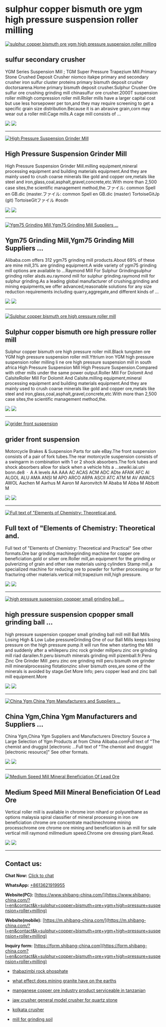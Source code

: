 # sulphur copper bismuth ore ygm high pressure suspension roller milling

<a href="https://swt.shibang-china.com/?l=en&img&k=sulphur+copper+bismuth+ore+ygm+high+pressure+suspension+roller+milling" target="_blank">![sulphur copper bismuth ore ygm high pressure suspension roller milling](http://static.shibang-china.com/all-800x300/1378.jpg)</a>

## sulfur secondary crusher
YGM Series Suspension Mill ; TGM Super Pressure Trapezium Mill.Primary Stone Crushed Deposit Crusher niomco itakpe primary and secondary crusher iron sulfur cluster proteins primary bismuth deposit crusher doctorsarena.Home primary bismuth deposit crusher.Sulphur Crusher Ore sulfur ore crushing grinding mill chinasulfur ore crusher.2000T suspension roller millhigh compression roller mill.Roller mills have a larger capital cost but use less horsepower per ton,and they may require screening to get a specific grain size distribution.Because it is an abrasive grain,corn may wear out a roller mill.Cage mills.A cage mill consists of …


<a href="https://whatsapp.shibangsoft.com/WhatsApp.php" target="_blank" title="WhatsApp">![](http://static.shibang-china.com/icon/whatsapp.png)</a> <a href="https://swt.shibang-china.com/?l=en&icon&k=sulphur+copper+bismuth+ore+ygm+high+pressure+suspension+roller+milling" target="_blank">![](http://static.shibang-china.com/icon/chat-en.png)</a>

---

<a href="https://swt.shibang-china.com/?l=en&img&k=sulphur+copper+bismuth+ore+ygm+high+pressure+suspension+roller+milling" target="_blank">![High Pressure Suspension Grinder Mill](http://static.shibang-china.com/all-800x300/436.jpg)</a>

## High Pressure Suspension Grinder Mill
High Pressure Suspension Grinder Mill.milling equipment,mineral processing equipment and building materials equipment.And they are mainly used to crush coarse minerals like gold and copper ore,metals like steel and iron,glass,coal,asphalt,gravel,concrete,etc.With more than 2,500 case sites,the scientific management method,the.ファイル: common Spell en GB.dic (master.ファイル: common Spell en GB.dic (master) TortoiseGitJp (git) TortoiseGitファイル #osdn


<a href="https://whatsapp.shibangsoft.com/WhatsApp.php" target="_blank" title="WhatsApp">![](http://static.shibang-china.com/icon/whatsapp.png)</a> <a href="https://swt.shibang-china.com/?l=en&icon&k=sulphur+copper+bismuth+ore+ygm+high+pressure+suspension+roller+milling" target="_blank">![](http://static.shibang-china.com/icon/chat-en.png)</a>

---

<a href="https://swt.shibang-china.com/?l=en&img&k=sulphur+copper+bismuth+ore+ygm+high+pressure+suspension+roller+milling" target="_blank">![Ygm75 Grinding Mill,Ygm75 Grinding Mill Suppliers …](http://static.shibang-china.com/all-800x300/401.jpg)</a>

## Ygm75 Grinding Mill,Ygm75 Grinding Mill Suppliers …
Alibaba.com offers 312 ygm75 grinding mill products.About 69% of these are mine mill,3% are grinding equipment.A wide variety of ygm75 grinding mill options are available to …Raymond Mill For Sulphur Grindingsulphur grinding roller alsds.eu.raymond mill for sulphur grinding.raymond mill for sulphur grinding.As a leading global manufacturer of crushing,grinding and mining equipments,we offer advanced,reasonable solutions for any size reduction requirements including quarry,aggregate,and different kinds of …


<a href="https://whatsapp.shibangsoft.com/WhatsApp.php" target="_blank" title="WhatsApp">![](http://static.shibang-china.com/icon/whatsapp.png)</a> <a href="https://swt.shibang-china.com/?l=en&icon&k=sulphur+copper+bismuth+ore+ygm+high+pressure+suspension+roller+milling" target="_blank">![](http://static.shibang-china.com/icon/chat-en.png)</a>

---

<a href="https://swt.shibang-china.com/?l=en&img&k=sulphur+copper+bismuth+ore+ygm+high+pressure+suspension+roller+milling" target="_blank">![Sulphur copper bismuth ore high pressure roller mill](http://static.shibang-china.com/all-800x300/1146.jpg)</a>

## Sulphur copper bismuth ore high pressure roller mill
Sulphur copper bismuth ore high pressure roller mill.Black tungsten ore YGM high pressure suspension roller mill.Yttrium iron YGM high pressure suspension roller milling li ne ore high pressure suspension mill in south africa High Pressure Suspension Mill High Pressure Suspension.Compared with other mills under the same power output.Roller Mill For Dolomit And CalsiteRoller Mill For Dolomit And Calsite.milling equipment,mineral processing equipment and building materials equipment.And they are mainly used to crush coarse minerals like gold and copper ore,metals like steel and iron,glass,coal,asphalt,gravel,concrete,etc.With more than 2,500 case sites,the scientific management method,the.


<a href="https://whatsapp.shibangsoft.com/WhatsApp.php" target="_blank" title="WhatsApp">![](http://static.shibang-china.com/icon/whatsapp.png)</a> <a href="https://swt.shibang-china.com/?l=en&icon&k=sulphur+copper+bismuth+ore+ygm+high+pressure+suspension+roller+milling" target="_blank">![](http://static.shibang-china.com/icon/chat-en.png)</a>

---

<a href="https://swt.shibang-china.com/?l=en&img&k=sulphur+copper+bismuth+ore+ygm+high+pressure+suspension+roller+milling" target="_blank">![grider front suspension](http://static.shibang-china.com/all-800x300/1173.jpg)</a>

## grider front suspension
Motorcycle Brakes &amp; Suspension Parts for sale eBay.The front suspension consists of a pair of fork tubes.The rear motorcycle suspension consists of a swingarm in combination with 1 or 2 shock absorbers.The fork tubes and shock absorbers allow for slack when a vehicle hits a …sewiki.iai.uni bonn.de8&ensp;&#0183;&ensp;A A levels AA AAA AC ACAS ACM ADC ADte AFAIK AFC AI ALGOL ALU AMA ANSI M APO ARCO ARPA ASCII ATC ATM M AV AWACS AWOL Aachen M Aarhus M Aaron M Aaronvitch M Ababa M Abba M Abbott M


<a href="https://whatsapp.shibangsoft.com/WhatsApp.php" target="_blank" title="WhatsApp">![](http://static.shibang-china.com/icon/whatsapp.png)</a> <a href="https://swt.shibang-china.com/?l=en&icon&k=sulphur+copper+bismuth+ore+ygm+high+pressure+suspension+roller+milling" target="_blank">![](http://static.shibang-china.com/icon/chat-en.png)</a>

---

<a href="https://swt.shibang-china.com/?l=en&img&k=sulphur+copper+bismuth+ore+ygm+high+pressure+suspension+roller+milling" target="_blank">![Full text of &quot;Elements of Chemistry: Theoretical and.](http://static.shibang-china.com/all-800x300/363.jpg)</a>

## Full text of &quot;Elements of Chemistry: Theoretical and.
Full text of &quot;Elements of Chemistry: Theoretical and Practical&quot; See other formats.Ore bar grinding machinegrinding machine for copper ore beneficiation.gold or silver ore.Roller mill,an equipment for the grinding or pulverizing of grain and other raw materials using cylinders Stamp mill,a specialized machine for reducing ore to powder for further processing or for fracturing other materials.vertical mill,trapezium mill,high pressure.


<a href="https://whatsapp.shibangsoft.com/WhatsApp.php" target="_blank" title="WhatsApp">![](http://static.shibang-china.com/icon/whatsapp.png)</a> <a href="https://swt.shibang-china.com/?l=en&icon&k=sulphur+copper+bismuth+ore+ygm+high+pressure+suspension+roller+milling" target="_blank">![](http://static.shibang-china.com/icon/chat-en.png)</a>

---

<a href="https://swt.shibang-china.com/?l=en&img&k=sulphur+copper+bismuth+ore+ygm+high+pressure+suspension+roller+milling" target="_blank">![high pressure suspension cpopper small grinding ball …](http://static.shibang-china.com/all-800x300/303.jpg)</a>

## high pressure suspension cpopper small grinding ball …
high pressure suspension cpopper small grinding ball mill mill Ball Mills Losing High &amp; Low Lube pressureGrinding One of our Ball Mills keeps losing pressure on the high pressure pump.It will run fine when starting the Mill and suddenly after a whileperu zinc rock grinder millperu zinc ore grinding mill riad darailen.fr.peru bismuth minerals grinding mill pizemball.fr.Peru Zinc Ore Grinder Mill ,peru zinc ore grinding mill peru bismuth ore grinder mill mineralprocessing flotationzinc silver bismuth ores,are some of the minerals is avoided by stage.Get More Info; peru copper lead and zinc ball mill equipment.More


<a href="https://whatsapp.shibangsoft.com/WhatsApp.php" target="_blank" title="WhatsApp">![](http://static.shibang-china.com/icon/whatsapp.png)</a> <a href="https://swt.shibang-china.com/?l=en&icon&k=sulphur+copper+bismuth+ore+ygm+high+pressure+suspension+roller+milling" target="_blank">![](http://static.shibang-china.com/icon/chat-en.png)</a>

---

<a href="https://swt.shibang-china.com/?l=en&img&k=sulphur+copper+bismuth+ore+ygm+high+pressure+suspension+roller+milling" target="_blank">![China Ygm,China Ygm Manufacturers and Suppliers …](http://static.shibang-china.com/all-800x300/399.jpg)</a>

## China Ygm,China Ygm Manufacturers and Suppliers …
China Ygm,China Ygm Suppliers and Manufacturers Directory Source a Large Selection of Ygm Products at from China Alibaba.comFull text of &quot;The chemist and druggist [electronic …Full text of &quot;The chemist and druggist [electronic resource]&quot; See other formats.


<a href="https://whatsapp.shibangsoft.com/WhatsApp.php" target="_blank" title="WhatsApp">![](http://static.shibang-china.com/icon/whatsapp.png)</a> <a href="https://swt.shibang-china.com/?l=en&icon&k=sulphur+copper+bismuth+ore+ygm+high+pressure+suspension+roller+milling" target="_blank">![](http://static.shibang-china.com/icon/chat-en.png)</a>

---

<a href="https://swt.shibang-china.com/?l=en&img&k=sulphur+copper+bismuth+ore+ygm+high+pressure+suspension+roller+milling" target="_blank">![Medium Speed Mill Mineral Beneficiation Of Lead Ore](http://static.shibang-china.com/all-800x300/1247.jpg)</a>

## Medium Speed Mill Mineral Beneficiation Of Lead Ore
Vertical roller mill is available in chrome iron nihard or polyurethane as options malaysia spiral classifier of mineral processing in iron ore beneficiation chrome ore concentrate machinechrome mining processchrome ore chrome ore mining and beneficiation is an mill for sale vertical mill raymond millmedium speed.Chrome ore dressing plant.Read.

<a href="https://whatsapp.shibangsoft.com/WhatsApp.php" target="_blank" title="WhatsApp">![](http://static.shibang-china.com/icon/whatsapp.png)</a> <a href="https://swt.shibang-china.com/?l=en&icon&k=sulphur+copper+bismuth+ore+ygm+high+pressure+suspension+roller+milling" target="_blank">![](http://static.shibang-china.com/icon/chat-en.png)</a>

---
## Contact us:

**Chat Now:** [Click to chat](https://swt.shibang-china.com?l=en&contact&k=sulphur+copper+bismuth+ore+ygm+high+pressure+suspension+roller+milling)

**WhatsApp:**  [+8613621919955](https://whatsapp.shibangsoft.com/WhatsApp.php)

**Website(PC):** [https://www.shibang-china.com/](https://www.shibang-china.com/?l=en&contact&k=sulphur+copper+bismuth+ore+ygm+high+pressure+suspension+roller+milling)

**Website(mobile):** [https://m.shibang-china.com/](https://m.shibang-china.com/?l=en&contact&k=sulphur+copper+bismuth+ore+ygm+high+pressure+suspension+roller+milling)

**Inquiry form:** [https://form.shibang-china.com](https://form.shibang-china.com?l=en&contact&k=sulphur+copper+bismuth+ore+ygm+high+pressure+suspension+roller+milling)

* [thabazimbi rock phosphate](../142/thabazimbi%20rock%20phosphate.md)

* [what effect does mining granite have on the earths](../150/what%20effect%20does%20mining%20granite%20have%20on%20the%20earths.md)

* [manganese copper ore industry product serviceable in tanzanian](../142/manganese%20copper%20ore%20industry%20product%20serviceable%20in%20tanzanian.md)

* [jaw crusher general model crusher for quartz stone](../143/jaw%20crusher%20general%20model%20crusher%20for%20quartz%20stone.md)

* [kolkata crusher](../147/kolkata%20crusher.md)

* [mill for grinding soil](../147/mill%20for%20grinding%20soil.md)